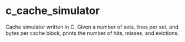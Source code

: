 # c_cache_simulator
Cache simulator written in C. Given a number of sets, lines per set, and bytes per cache block, prints the number of hits, misses, and evictions.
